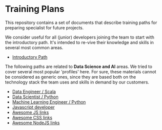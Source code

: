 # Training Plans

This repository contains a set of documents that describe training paths for preparing specialist for future projects.

We consider useful for all (junior) developers joining the team to start with the introductory path. It's intended to re-vive their knowledge and skills in several most common areas.
* [Introductory Path](introductory.md)

The following paths are related to **Data Science and AI** areas. We tried to cover several most popular 'profiles' here. For sure, these materials cannot be considered as generic ones, since they are based both on the technology stack the team uses and skills in demand by our customers.
* [Data Engineer / Scala](de-scala.md)
* [Data Scientist / Python](ds-python.md)
* [Machine Learning Engineer / Python](mle-python.md)
* [Javascript developer](js.md)
* [Awesome JS links](awesome-js.md)
* [Awesome CSS links](awesome-css.md)
* [Awesome NodeJS links](awesome-nodejs.md)
